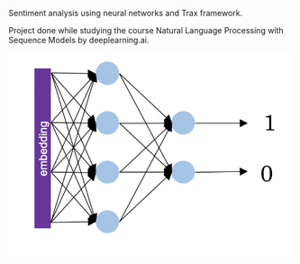 Sentiment analysis using neural networks and Trax framework.

Project done while studying the course Natural Language Processing with Sequence Models by deeplearning.ai.

![Alt text](nn.jpg?raw=true "Title")

